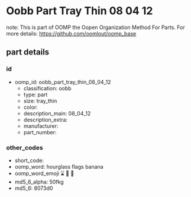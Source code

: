 # Oobb Part Tray Thin 08 04 12  

note: This is part of OOMP the Oopen Organization Method For Parts. For more details: https://github.com/oomlout/oomp_base

##  part details





### id
* oomp_id: oobb_part_tray_thin_08_04_12
  * classification: oobb
  * type: part
  * size: tray_thin
  * color: 
  * description_main: 08_04_12
  * description_extra: 
  * manufacturer: 
  * part_number: 

### other_codes
* short_code: 
* oomp_word: hourglass flags banana
* oomp_word_emoji :hourglass: :flags: :banana:
* md5_6_alpha: 50fkg
* md5_6: 8073d0